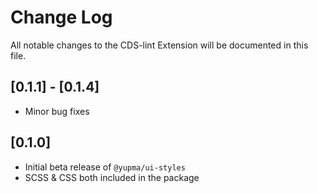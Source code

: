 # Change Log

All notable changes to the CDS-lint Extension will be documented in this file.

## [0.1.1] - [0.1.4] 
- Minor bug fixes

## [0.1.0] 
- Initial beta release of `@yupma/ui-styles`
- SCSS & CSS both included in the package

